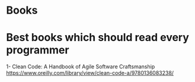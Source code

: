 # Books

# Best books which should read every programmer

1- Clean Code: A Handbook of Agile Software Craftsmanship
https://www.oreilly.com/library/view/clean-code-a/9780136083238/

